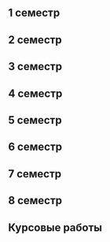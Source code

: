 ## 1 семестр

## 2 семестр

## 3 семестр

## 4 семестр

## 5 семестр

## 6 семестр

## 7 семестр

## 8 семестр

## Курсовые работы
